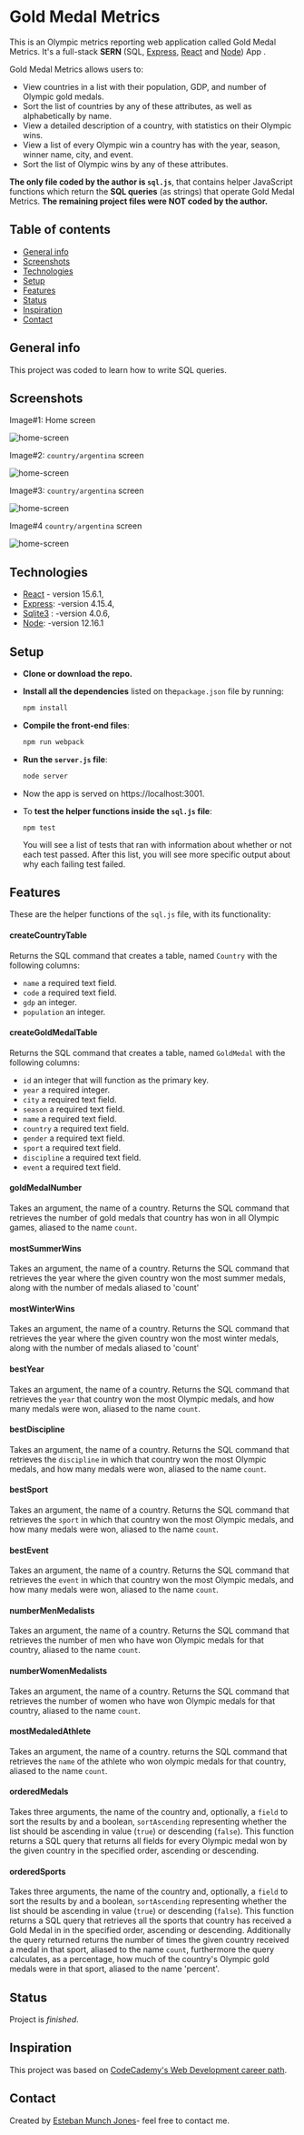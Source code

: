 # Gold Medal Metrics

This is an Olympic metrics reporting web application called Gold Medal Metrics. It's a full-stack **SERN** (SQL,  [Express](https://www.npmjs.com/package/express), [React](https://github.com/facebook/react) and [Node](https://nodejs.org/en/)) App .

Gold Medal Metrics allows users to:

 - View countries in a list with their population, GDP, and number of Olympic gold medals.
 - Sort the list of countries by any of these attributes, as well as alphabetically by name.
 - View a detailed description of a country, with statistics on their Olympic wins.
 - View a list of every Olympic win a country has with the year, season, winner name, city, and event.
 - Sort the list of Olympic wins by any of these attributes.

**The only file coded by the author is `sql.js`**, that contains helper JavaScript functions which return the **SQL queries** (as strings) that operate Gold Medal Metrics. **The remaining project files were NOT coded by the author.**



## Table of contents

* [General info](#general-info)
* [Screenshots](#screenshots)
* [Technologies](#technologies)
* [Setup](#setup)
* [Features](#features)
* [Status](#status)
* [Inspiration](#inspiration)
* [Contact](#contact)



## General info

This project was coded to learn how to write SQL queries.



## Screenshots

Image#1: Home screen

![home-screen](img/image01.png)



Image#2:  `country/argentina` screen

![home-screen](img/image02.png)



Image#3: `country/argentina` screen

![home-screen](img/image03.png)



Image#4 `country/argentina` screen

![home-screen](img/image04.png)

## Technologies

* [React](https://github.com/facebook/react) - version 15.6.1,
* [Express](https://www.npmjs.com/package/express): -version 4.15.4,
* [Sqlite3](https://www.npmjs.com/package/sqlite3) :  -version 4.0.6,
* [Node](https://nodejs.org/en/): -version 12.16.1



## Setup

* **Clone or download the repo.**

* **Install all the dependencies** listed on the`package.json` file by running:

  ```bash
  npm install
  ```

* **Compile the front-end files**:

  ```bash
  npm run webpack
  ```

* **Run the `server.js` file**:

  ```bash
  node server
  ```

* Now the app is served on https://localhost:3001.

* To **test the helper functions inside the `sql.js` file**:

  ```
  npm test
  ```

   You will see a list of tests that ran with information about whether or not each test passed. After this list, you will see more specific output about why each failing test failed.



## Features

These are the helper functions of the `sql.js` file, with its functionality:

#### createCountryTable

Returns the SQL command that creates a table, named `Country` with the following columns:

 - `name` a required text field.
 - `code` a required text field.
 - `gdp` an integer.
 - `population` an integer.

#### createGoldMedalTable

Returns the SQL command that creates a table, named `GoldMedal` with the following columns:

 - `id` an integer that will function as the primary key.
 - `year` a required integer.
 - `city` a required text field.
 - `season` a required text field.
 - `name` a required text field.
 - `country` a required text field.
 - `gender` a required text field.
 - `sport` a required text field.
 - `discipline` a required text field.
 - `event` a required text field.

#### goldMedalNumber

Takes an argument, the name of a country. Returns the SQL command that retrieves the number of gold medals that country has won in all Olympic games, aliased to the name `count`.

#### mostSummerWins

Takes an argument, the name of a country. Returns the SQL command that retrieves the year where the given country won the most summer medals, along with the number of medals aliased to 'count'

#### mostWinterWins

Takes an argument, the name of a country. Returns the SQL command that retrieves the year where the given country won the most winter medals, along with the number of medals aliased to 'count'

#### bestYear

Takes an argument, the name of a country. Returns the SQL command that retrieves the `year` that country won the most Olympic medals, and how many medals were won, aliased to the name `count`.

#### bestDiscipline

Takes an argument, the name of a country. Returns the SQL command that retrieves the `discipline` in which that country won the most Olympic medals, and how many medals were won, aliased to the name `count`.

#### bestSport

Takes an argument, the name of a country. Returns the SQL command that retrieves the `sport` in which that country won the most Olympic medals, and how many medals were won, aliased to the name `count`.

#### bestEvent

Takes an argument, the name of a country. Returns the SQL command that retrieves the `event` in which that country won the most Olympic medals, and how many medals were won, aliased to the name `count`.

#### numberMenMedalists

Takes an argument, the name of a country. Returns the SQL command that retrieves the number of men who have won Olympic medals for that country, aliased to the name `count`.

#### numberWomenMedalists

Takes an argument, the name of a country. Returns the SQL command that retrieves the number of women who have won Olympic medals for that country, aliased to the name `count`.

#### mostMedaledAthlete

Takes an argument, the name of a country. returns the SQL command that retrieves the `name` of the athlete who won olympic medals for that country, aliased to the name `count`.

#### orderedMedals

Takes three arguments, the name of the country and, optionally, a `field` to sort the results by and a boolean, `sortAscending` representing whether the list should be ascending in value (`true`) or descending (`false`). This function returns a SQL query that returns all fields for every Olympic medal won by the given country in the specified order, ascending or descending.

#### orderedSports

Takes three arguments, the name of the country and, optionally, a `field` to sort the results by and a boolean, `sortAscending` representing whether the list should be ascending in value (`true`) or descending (`false`). This function returns a SQL query that retrieves all the sports that country has received a Gold Medal in in the specified order, ascending or descending. Additionally the query returned returns the number of times the given country received a medal in that sport, aliased to the name `count`, furthermore the query calculates, as a percentage, how much of the country's Olympic gold medals were in that sport, aliased to the name 'percent'.

## Status

Project is _finished_. 



## Inspiration

This project was based on [CodeCademy's Web Development career path](https://www.codecademy.com/learn/paths/web-development).



## Contact

Created by [Esteban Munch Jones](https://www.linkedin.com/in/estebanmunchjones/)- feel free to contact me.
